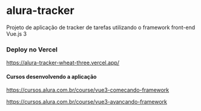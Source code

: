 # alura-tracker

Projeto de aplicação de tracker de tarefas utilizando o framework front-end Vue.js 3 

### Deploy no Vercel

https://alura-tracker-wheat-three.vercel.app/

#### Cursos desenvolvendo a aplicação

https://cursos.alura.com.br/course/vue3-comecando-framework

https://cursos.alura.com.br/course/vue3-avancando-framework
